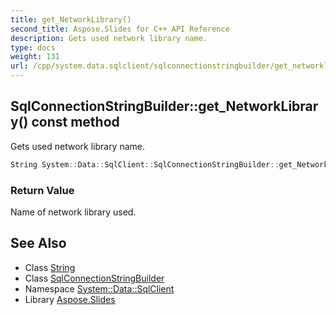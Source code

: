 ```yaml
---
title: get_NetworkLibrary()
second_title: Aspose.Slides for C++ API Reference
description: Gets used network library name.
type: docs
weight: 131
url: /cpp/system.data.sqlclient/sqlconnectionstringbuilder/get_networklibrary/
---
```

## SqlConnectionStringBuilder::get_NetworkLibrary() const method


Gets used network library name.

```cpp
String System::Data::SqlClient::SqlConnectionStringBuilder::get_NetworkLibrary() const
```


### Return Value

Name of network library used.

## See Also

* Class [String](../../system/string/)
* Class [SqlConnectionStringBuilder](./)
* Namespace [System::Data::SqlClient](../)
* Library [Aspose.Slides](../../)